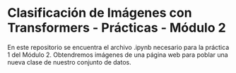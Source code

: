 # Clasificación de Imágenes con Transformers - Prácticas - Módulo 2
En este repositorio se encuentra el archivo .ipynb necesario para la práctica 1 del Módulo 2. Obtendremos imágenes de una página web para poblar una nueva clase de nuestro conjunto de datos.
